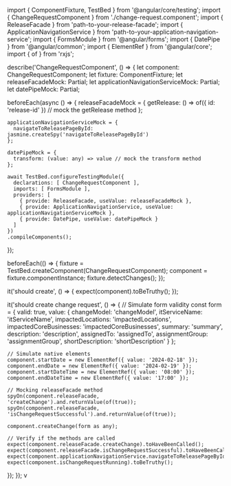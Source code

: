 import { ComponentFixture, TestBed } from '@angular/core/testing';
import { ChangeRequestComponent } from './change-request.component';
import { ReleaseFacade } from 'path-to-your-release-facade';
import { ApplicationNavigationService } from 'path-to-your-application-navigation-service';
import { FormsModule } from '@angular/forms';
import { DatePipe } from '@angular/common';
import { ElementRef } from '@angular/core';
import { of } from 'rxjs';

describe('ChangeRequestComponent', () => {
  let component: ChangeRequestComponent;
  let fixture: ComponentFixture<ChangeRequestComponent>;
  let releaseFacadeMock: Partial<ReleaseFacade>;
  let applicationNavigationServiceMock: Partial<ApplicationNavigationService>;
  let datePipeMock: Partial<DatePipe>;

  beforeEach(async () => {
    releaseFacadeMock = {
      getRelease: () => of({ id: 'release-id' }) // mock the getRelease method
    };

    applicationNavigationServiceMock = {
      navigateToReleasePageById: jasmine.createSpy('navigateToReleasePageById')
    };

    datePipeMock = {
      transform: (value: any) => value // mock the transform method
    };

    await TestBed.configureTestingModule({
      declarations: [ ChangeRequestComponent ],
      imports: [ FormsModule ],
      providers: [
        { provide: ReleaseFacade, useValue: releaseFacadeMock },
        { provide: ApplicationNavigationService, useValue: applicationNavigationServiceMock },
        { provide: DatePipe, useValue: datePipeMock }
      ]
    })
    .compileComponents();
  });

  beforeEach(() => {
    fixture = TestBed.createComponent(ChangeRequestComponent);
    component = fixture.componentInstance;
    fixture.detectChanges();
  });

  it('should create', () => {
    expect(component).toBeTruthy();
  });

  it('should create change request', () => {
    // Simulate form validity
    const form = {
      valid: true,
      value: {
        changeModel: 'changeModel',
        itServiceName: 'itServiceName',
        impactedLocations: 'impactedLocations',
        impactedCoreBusinesses: 'impactedCoreBusinesses',
        summary: 'summary',
        description: 'description',
        assignedTo: 'assignedTo',
        assignmentGroup: 'assignmentGroup',
        shortDescription: 'shortDescription'
      }
    };

    // Simulate native elements
    component.startDate = new ElementRef({ value: '2024-02-18' });
    component.endDate = new ElementRef({ value: '2024-02-19' });
    component.startDateTime = new ElementRef({ value: '08:00' });
    component.endDateTime = new ElementRef({ value: '17:00' });

    // Mocking releaseFacade method
    spyOn(component.releaseFacade, 'createChange').and.returnValue(of(true));
    spyOn(component.releaseFacade, 'isChangeRequestSuccessful').and.returnValue(of(true));

    component.createChange(form as any);

    // Verify if the methods are called
    expect(component.releaseFacade.createChange).toHaveBeenCalled();
    expect(component.releaseFacade.isChangeRequestSuccessful).toHaveBeenCalled();
    expect(component.applicationNavigationService.navigateToReleasePageById).toHaveBeenCalled();
    expect(component.isChangeRequestRunning).toBeTruthy();
  });
});
v 
